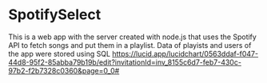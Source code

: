 # SpotifySelect
This is a web app with the server created with node.js that uses the Spotify API to fetch songs and put them in a playlist. 
Data of playists and users of the app were stored using SQL
https://lucid.app/lucidchart/0563ddaf-f047-44d8-95f2-85abba79b19b/edit?invitationId=inv_8155c6d7-feb7-430c-97b2-f2b7328c0360&page=0_0#

